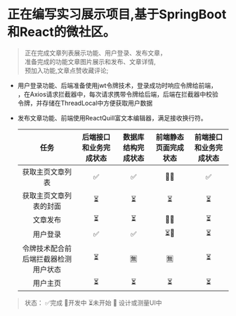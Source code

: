 # 正在编写实习展示项目,基于SpringBoot和React的微社区。  
> 正在完成文章列表展示功能、用户登录、发布文章，  
准备完成的功能文章图片展示和发布、文章详情,  
预加入功能,文章点赞收藏评论;  

- 用户登录功能、后端准备使用jwt令牌技术，登录成功时响应令牌给前端，  
，在Axios请求拦截器中，每次请求携带令牌给后端，后端在拦截器中校验  
令牌，并存储在ThreadLocal中方便获取用户数据  
- 发布文章功能、前端使用ReactQuill富文本编辑器，满足接收换行符。


  | 任务    | 后端接口和业务完成状态 | 数据库结构完成状态  | 前端静态页面完成状态 | 前端接口和业务完成状态 |
  | :----: |     :----:     |      :----:     |    :----:       |       :----:     |
  | 获取主页文章列表 |      ✅       |       ✅        |       🚧🎨        |     ✅          |
   | 获取主页文章列表的封面 |      ⏳       |       ⏳        |       ⏳        |     ⏳          |
  | 文章发布 |      ⏳       |       ⏳        |       🚧🎨        |     ⏳          |
  | 用户登录 |      ✅       |       ✅        |       ⏳🎨        |     ⏳          |
  | 令牌技术配合前后端拦截器检测用户状态 |      ⏳       |       🈚        |       🈚        |     ⏳      |
  | 用户主页 |      ⏳       |       ⏳        |       ⏳        |     ⏳          |

>   状态： ✅完成   🚧开发中  ⏳未开始  🎨 设计或测量UI中